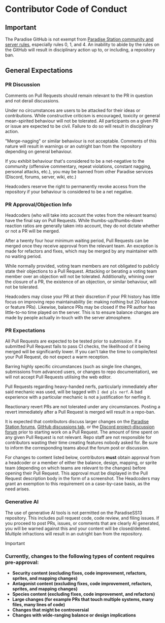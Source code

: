 # Contributor Code of Conduct

## Important

The Paradise GitHub is not exempt from [Paradise Station community and server rules][rules],
especially rules 0, 1, and 4. An inability to abide by the rules on the
GitHub will result in disciplinary action up to, or including, a repository ban.

[rules]: https://www.paradisestation.org/rules/

## General Expectations

### PR Discussion

Comments on Pull Requests should remain relevant to the PR in question and not
derail discussions.

Under no circumstances are users to be attacked for their ideas or
contributions. While constructive criticism is encouraged, toxicity or general
mean-spirited behaviour will not be tolerated. All participants on a given PR or
issue are expected to be civil. Failure to do so will result in disciplinary
action.

"Merge-nagging" or similar behaviour is not acceptable. Comments of this nature
will result in warnings or an outright ban from the repository depending on
general behaviour.

If you exhibit behaviour that's considered to be a net-negative to the community
(offensive commentary, repeat violations, constant nagging, personal attacks,
etc.), you may be banned from other Paradise services (Discord, forums, server,
wiki, etc.)

Headcoders reserve the right to permanently revoke access from the repository if
your behaviour is considered to be a net negative.

### PR Approval/Objection Info

Headcoders (who will take into account the votes from the relevant teams) have
the final say on Pull Requests. While thumbs-up/thumbs-down reaction ratios are
generally taken into account, they do not dictate whether or not a PR will be
merged.

After a twenty four hour minimum waiting period, Pull Requests can be merged
once they receive approval from the relevant team. An exception is made for
refactors and fixes, which may be merged by any maintainer with no waiting period.

While normally provided, voting team members are not obligated to publicly state
their objections to a Pull Request. Attacking or berating a voting team member
over an objection will not be tolerated. Additionally, whining over the closure
of a PR, the existence of an objection, or similar behaviour, will not be
tolerated.

Headcoders may close your PR at their discretion if your PR history has little
focus on improving repo maintainability (ie: making nothing but 20 balance or
feature PRs). Likewise, balance PRs may be closed if the PR author has
little-to-no time played on the server. This is to ensure balance changes are
made by people actually in-touch with the server atmosphere.

### PR Expectations

All Pull Requests are expected to be tested prior to submission. If a submitted
Pull Request fails to pass CI checks, the likelihood of it being merged will be
significantly lower. If you can't take the time to compile/test your Pull
Request, do not expect a warm reception.

Barring highly specific circumstances (such as single line changes, submissions
from advanced users, or changes to repo documentation), we will not accept Pull
Requests utilising the web editor.

Pull Requests regarding heavy-handed nerfs, particularly immediately after said
mechanic was used, will be tagged with `I ded pls nerf`. A bad experience with a
particular mechanic is not a justification for nerfing it.

Reactionary revert PRs are not tolerated under any circumstances. Posting a
revert immediately after a Pull Request is merged will result in a repo-ban.

It is expected that contributors discuss larger changes on the
[Paradise Station forums](https://www.paradisestation.org/forum/91-code-discussion/),
[GitHub discussions tab](https://github.com/ParadiseSS13/Paradise/discussions),
or the [Discord project-discussion forum](https://discord.com/channels/145533722026967040/1110966752898207824)
prior to starting work on a Pull Request. The amount of time spent on any given
Pull Request is not relevant. Repo staff are not responsible for contributors
wasting their time creating features nobody asked for. Be sure to inform the
corresponding teams about the forum post or discussion.

For changes to content listed below, contributors **must** obtain approval from
a headcoder or a member of either the balance, design, mapping, or sprite team
(depending on which teams are relevant to the changes) before opening their Pull
Request. This approval must be displayed in the Pull Request description body in
the form of a screenshot. The Headcoders may grant an exemption to this
requirement on a case-by-case basis, as the need arises.

### Generative AI

The use of generative AI tools is not permitted on the ParadiseSS13 repository. This includes pull request code, code review, and filing issues. If you proceed to post PRs, issues, or comments that are clearly AI generated, you will be warned against this and your content will be closed/deleted. Multiple infractions will result in an outright ban from the repository.

<!-- Add a fixed link so that changing the heading name doesn't break the link. -->

<a id="types-of-changes-that-need-approval"></a>

> [!IMPORTANT]
>
> <h3>Currently, changes to the following types of content requires pre-approval:</h3>
>
> - **Security content (excluding fixes, code improvement, refactors, sprites, and mapping changes)**
> - **Antagonist content (excluding fixes, code improvement, refactors, sprites, and mapping changes)**
> - **Species content (excluding fixes, code improvement, and refactors)**
> - **Large changes (for example PRs that touch multiple systems, many files, many lines of code)**
> - **Changes that might be controversial**
> - **Changes with wide-ranging balance or design implications**
